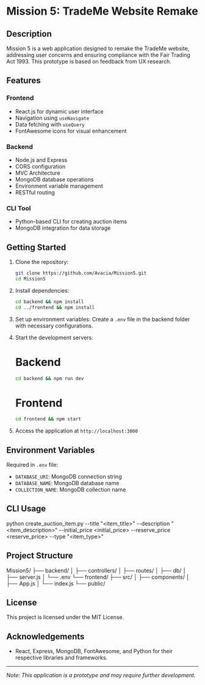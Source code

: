 # Mission 5: TradeMe Website Remake

## Description
Mission 5 is a web application designed to remake the TradeMe website, addressing user concerns and ensuring compliance with the Fair Trading Act 1993. This prototype is based on feedback from UX research.

## Features

### Frontend
- React.js for dynamic user interface
- Navigation using `useNavigate`
- Data fetching with `useQuery`
- FontAwesome icons for visual enhancement

### Backend
- Node.js and Express
- CORS configuration
- MVC Architecture
- MongoDB database operations
- Environment variable management
- RESTful routing

### CLI Tool
- Python-based CLI for creating auction items
- MongoDB integration for data storage

## Getting Started

1. Clone the repository:
   ```bash
   git clone https://github.com/Avacia/Mission5.git
   cd Mission5
   ```
   

2. Install dependencies:
   ```bash
   cd backend && npm install
   cd ../frontend && npm install
   ```

3. Set up environment variables:
   Create a `.env` file in the backend folder with necessary configurations.

4. Start the development servers:
   
   # Backend
   ```bash
   cd backend && npm run dev
   ```
   
   # Frontend
   ```bash
   cd frontend && npm start
   ```

6. Access the application at `http://localhost:3000`

## Environment Variables
Required in `.env` file:
- `DATABASE_URI`: MongoDB connection string
- `DATABASE_NAME`: MongoDB database name
- `COLLECTION_NAME`: MongoDB collection name

## CLI Usage

python create_auction_item.py --title "<item_title>" --description "<item_description>" --initial_price <initial_price> --reserve_price <reserve_price> --type "<item_type>"


## Project Structure

Mission5/
   ├── backend/
   │      ├── controllers/
   │      ├── routes/
   │      ├── db/
   │      ├── server.js
   │      └── .env
   └── frontend/
       ├── src/
       │   ├── components/
       │   ├── App.js
       │   └── index.js
       └── public/


## License
This project is licensed under the MIT License.

## Acknowledgements
- React, Express, MongoDB, FontAwesome, and Python for their respective libraries and frameworks.

---

*Note: This application is a prototype and may require further development.*
